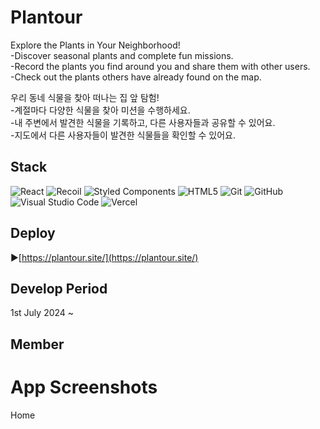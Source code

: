 # Plantour

Explore the Plants in Your Neighborhood!  
-Discover seasonal plants and complete fun missions.  
-Record the plants you find around you and share them with other users.  
-Check out the plants others have already found on the map.

우리 동네 식물을 찾아 떠나는 집 앞 탐험!  
-계절마다 다양한 식물을 찾아 미션을 수행하세요.  
-내 주변에서 발견한 식물을 기록하고, 다른 사용자들과 공유할 수 있어요.  
-지도에서 다른 사용자들이 발견한 식물들을 확인할 수 있어요.

## Stack

![React](https://img.shields.io/badge/React-61DAFB?style=flat&logo=react&logoColor=white)
![Recoil](https://img.shields.io/badge/Recoil-3578E5?style=flat&logo=recoil&logoColor=white)
![Styled Components](https://img.shields.io/badge/Styled--Components-DB7093?style=flat&logo=styled-components&logoColor=white)
![HTML5](https://img.shields.io/badge/HTML5-E34F26?style=flat&logo=html5&logoColor=white)
![Git](https://img.shields.io/badge/Git-F05032?style=flat&logo=git&logoColor=white)
![GitHub](https://img.shields.io/badge/GitHub-181717?style=flat&logo=github&logoColor=white)
![Visual Studio Code](https://img.shields.io/badge/Visual_Studio_Code-0078d7?style=flat&logo=visual%20studio%20code&logoColor=white)
![Vercel](https://img.shields.io/badge/Vercel-000000?style=flat&logo=vercel&logoColor=white)

## Deploy

▶[https://plantour.site/](https://plantour.site/)

## Develop Period

1st July 2024 ~

## Member

# App Screenshots

Home
